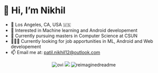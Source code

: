 # 👋 Hi, I’m Nikhil

- 📍 Los Angeles, CA, USA 🇺🇸
- 👀 Interested in Machine learning and Android developement
- 🌱 Currently pursuing masters in Computer Science at CSUN
- 🧑🏾‍💻 Currently looking for job apportunities in ML, Android and Web developement
- 📫 Email me at: <patil.nikhil12@outlook.com>
<div align="center">
  <img src="https://github-readme-stats.vercel.app/api/top-langs?username=nikhilpatil12&show_icons=true&locale=en&layout=compact&theme=chartreuse-dark" alt="ovi" />
  <img src="https://leetcode-stats-six.vercel.app/api?username=nikhilpatil12"/>
  <img src="https://myreadme.vercel.app/api/embed/nikhilpatil12?panels=userstatistics,toprepositories,toplanguages,commitgraph" alt="reimaginedreadme" />
</div>

<!---
nikhilpatil12/nikhilpatil12 is a ✨ special ✨ repository because its `README.md` (this file) appears on your GitHub profile.
You can click the Preview link to take a look at your changes.
--->
